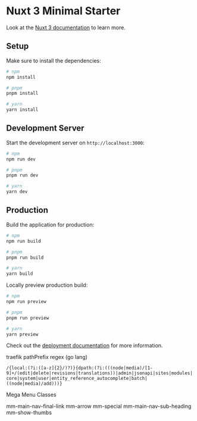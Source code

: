 # Nuxt 3 Minimal Starter

Look at the [Nuxt 3 documentation](https://nuxt.com/docs/getting-started/introduction) to learn more.

## Setup

Make sure to install the dependencies:

```bash
# npm
npm install

# pnpm
pnpm install

# yarn
yarn install
```

## Development Server
 
Start the development server on `http://localhost:3000`:

```bash
# npm   
npm run dev

# pnpm
pnpm run dev  

# yarn
yarn dev
```

## Production

Build the application for production:

```bash
# npm
npm run build

# pnpm
pnpm run build

# yarn
yarn build
```

Locally preview production build:

```bash
# npm
npm run preview

# pnpm
pnpm run preview

# yarn
yarn preview
```

Check out the [deployment documentation](https://nuxt.com/docs/getting-started/deployment) for more information.





traefik pathPrefix regex (go lang)

`/{local:(?i:([a-z]{2}/)?)}{dpath:(?i:(((node|media)/[1-9]+/(edit|delete|revisions|translations))|admin|jsonapi|sites|modules|core|system|user|entity_reference_autocomplete|batch|((node|media)/add)))}`



Mega Menu Classes

mm-main-nav-final-link
mm-arrow
mm-special
mm-main-nav-sub-heading
mm-show-thumbs


